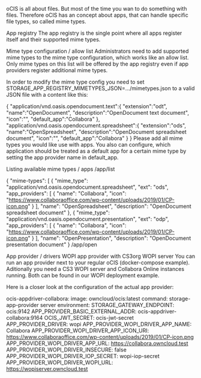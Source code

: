 



oCIS is all about files. But most of the time you wan to do something with files. Therefore oCIS has an concept about apps, that can handle specific file types, so called mime types.

App registry
The app registry is the single point where all apps register itself and their supported mime types.

Mime type configuration / allow list
Administrators need to add supported mime types to the mime type configuration, which works like an allow list. Only mime types on this list will be offered by the app registry even if app providers register additional mime types.

In order to modify the mime type config you need to set STORAGE_APP_REGISTRY_MIMETYPES_JSON=.../mimetypes.json to a valid JSON file with a content like this:

{
   "application/vnd.oasis.opendocument.text":{
      "extension":"odt",
      "name":"OpenDocument",
      "description":"OpenDocument text document",
      "icon":"",
      "default_app":"Collabora"
   },
   "application/vnd.oasis.opendocument.spreadsheet":{
      "extension":"ods",
      "name":"OpenSpreadsheet",
      "description":"OpenDocument spreadsheet document",
      "icon":"",
      "default_app":"Collabora"
   }
}
Please add all mime types you would like use with apps. You also can configure, which application should be treated as a default app for a certain mime type by setting the app provider name in default_app.

Listing available mime types / apps
/app/list

{
  "mime-types": [
    {
      "mime_type": "application/vnd.oasis.opendocument.spreadsheet",
      "ext": "ods",
      "app_providers": [
        {
          "name": "Collabora",
          "icon": "https://www.collaboraoffice.com/wp-content/uploads/2019/01/CP-icon.png"
        }
      ],
      "name": "OpenSpreadsheet",
      "description": "OpenDocument spreadsheet document"
    },
    {
      "mime_type": "application/vnd.oasis.opendocument.presentation",
      "ext": "odp",
      "app_providers": [
        {
          "name": "Collabora",
          "icon": "https://www.collaboraoffice.com/wp-content/uploads/2019/01/CP-icon.png"
        }
      ],
      "name": "OpenPresentation",
      "description": "OpenDocument presentation document"
    }
/app/open

App provider / drivers
WOPI app provider with CS3org WOPI server
You can run an app provider next to your regular oCIS (docker-compose example). Aditionally you need a CS3 WOPI server and Collabora Online instances running. Both can be found in our WOPI deployment example.

Here is a closer look at the configuration of the actual app provider:

  ocis-appdriver-collabora:
    image: owncloud/ocis:latest
    command: storage-app-provider server
    environment:
      STORAGE_GATEWAY_ENDPOINT: ocis:9142
      APP_PROVIDER_BASIC_EXTERNAL_ADDR: ocis-appdriver-collabora:9164
      OCIS_JWT_SECRET: ocis-jwt-secret
      APP_PROVIDER_DRIVER: wopi
      APP_PROVIDER_WOPI_DRIVER_APP_NAME: Collabora
      APP_PROVIDER_WOPI_DRIVER_APP_ICON_URI: https://www.collaboraoffice.com/wp-content/uploads/2019/01/CP-icon.png
      APP_PROVIDER_WOPI_DRIVER_APP_URL: https://collabora.owncloud.test
      APP_PROVIDER_WOPI_DRIVER_INSECURE: false
      APP_PROVIDER_WOPI_DRIVER_IOP_SECRET: wopi-iop-secret
      APP_PROVIDER_WOPI_DRIVER_WOPI_URL: https://wopiserver.owncloud.test
